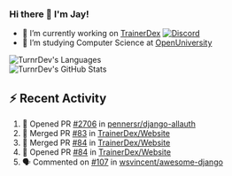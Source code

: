 ### Hi there 👋 I'm Jay!

- 🔭 I’m currently working on [TrainerDex](https://www.github.com/TrainerDex) [![Discord](https://discordapp.com/api/v6/guilds/364313717720219651/widget.png?style=shield)](http://discord.trainerdex.co.uk/)
- 🤔 I’m studying Computer Science at [OpenUniversity](http://www.open.ac.uk/courses/computing-it/degrees/bsc-computing-it-software-q62-soft)

![TurnrDev's Languages](https://github-readme-stats.vercel.app/api/top-langs/?username=TurnrDev&layout=compact&hide_border=true&title_color=1fa6aa&text_color=233247)
<br>
![TurnrDev's GitHub Stats](https://github-readme-stats.vercel.app/api?username=TurnrDev&show_icons=true&hide_border=true&count_private=true&include_all_commits=true&icon_color=1fa6aa&title_color=1fa6aa&text_color=233247)
<br>

## :zap: Recent Activity

<!--START_SECTION:activity-->
1. 💪 Opened PR [#2706](https://github.com/pennersr/django-allauth/pull/2706) in [pennersr/django-allauth](https://github.com/pennersr/django-allauth)
2. 🎉 Merged PR [#83](https://github.com/TrainerDex/Website/pull/83) in [TrainerDex/Website](https://github.com/TrainerDex/Website)
3. 🎉 Merged PR [#84](https://github.com/TrainerDex/Website/pull/84) in [TrainerDex/Website](https://github.com/TrainerDex/Website)
4. 💪 Opened PR [#84](https://github.com/TrainerDex/Website/pull/84) in [TrainerDex/Website](https://github.com/TrainerDex/Website)
5. 🗣 Commented on [#107](https://github.com/wsvincent/awesome-django/issues/107) in [wsvincent/awesome-django](https://github.com/wsvincent/awesome-django)
<!--END_SECTION:activity-->
